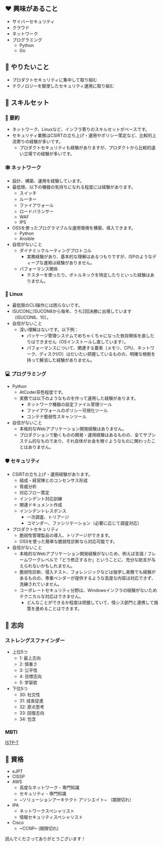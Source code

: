 ## ❤️ 興味があること

- サイバーセキュリティ
- クラウド
- ネットワーク
- プログラミング
    - Python
    - Go

## 🎯 やりたいこと

- プロダクトセキュリティに集中して取り組む
- テクノロジーを駆使したセキュリティ運用に取り組む


## 💪 スキルセット

### 📝 要約

- ネットワーク、Linuxなど、インフラ寄りのスキルセットがベースです。
- セキュリティ業務はCSIRTの立ち上げ・運用やポリシー策定など、比較的上流寄りの経験が多いです。
    - プロダクトセキュリティも経験がありますが、プロダクトから比較的遠い立場での経験が多いです。


### 🕸️ ネットワーク

- 設計、構築、運用を経験しています。
- 最低限、以下の機器の気持ちになれる程度には経験があります。
    - スイッチ
    - ルーター
    - ファイアウォール
    - ロードバランサー
    - WAF
    - IPS
- OSSを使ったプログラマブルな運用環境を構築、導入できます。
    - Python
    - Ansible
- 自信がないこと
    - ダイナミックルーティングプロトコル
        - 実務経験があり、基本的な理解はあるつもりですが、ISPのようなディープな運用は経験がありません。
    - パフォーマンス関係
        - テスターを使ったり、ボトルネックを特定したりといった経験はありません。


### 🐧 Linux

- 最低限のCLI操作には困らないです。
- ISUCONにISUCON8から毎年、うち2回決勝に出場しています（ISUCON8、10）。
- 自信がないこと
    - 深い理解はないです。以下例：
        - パッケージ管理システムでめちゃくちゃになった依存関係を直したりはできません（OSインストールし直しています）。
        - パフォーマンスについて、関連する要素（メモリ、CPU、ネットワーク、ディスクI/O）はだいたい把握しているものの、明確な根拠を持って解消した経験がありません。


### 💻 プログラミング

- Python
    - AtCoder茶色程度です。
    - 実務では以下のようなものを作って運用した経験があります。
        - ネットワーク機器の設定ファイル管理ツール
        - ファイアウォールのポリシー可視化ツール
        - コンテナ脆弱性スキャンツール
- 自信がないこと
    - 本格的なWebアプリケーション開発経験はありません。
    - プロダクションで動くものの開発・運用経験はあるものの、全てサブシステム的なものであり、それ自体がお金を稼ぐようなものに関わったことはありません。


### 🛡️ セキュリティ

- CSIRTの立ち上げ・運用経験があります。
    - 組成・経営陣とのコンセンサス形成
    - 脅威分析
    - 対応フロー策定
    - インシデント対応訓練
    - 関連ドキュメント作成
    - インシデントレスポンス
        - 一次調査、トリアージ
        - コマンダー、ファシリテーション（必要に応じて調査対応）
- プロダクトセキュリティ
    - 脆弱性管理製品の導入、トリアージができます。
    - OSSを使った簡単な脆弱性診断なら対応可能です。
- 自信がないこと
    - 本格的なWebアプリケーション開発経験がないため、例えば言語 / フレームワークレベルで「どう修正するか」ということに、充分な助言が与えられないかもしれません。
    - 脆弱性診断、侵入テスト、フォレンジックなどは独学し実務でも経験があるものの、専業ベンダーが提供するような高度な内容は対応できず、洗練されていません。
    - コーポレートセキュリティ分野は、Windowsインフラの経験がないためテクニカルな対応はできません。
        - どんなことができるか程度は把握していて、情シス部門と連携して施策を進めることはできます。


## 🤔 志向

### ストレングスファインダー

- 上位5つ
    - 1: 最上志向
    - 2: 慎重さ
    - 3: 公平性
    - 4: 目標志向
    - 5: 学習欲
- 下位5つ
    - 30: 社交性
    - 31: 成長促進
    - 32: 原点思考
    - 33: 回復志向
    - 34: 包含


### MBTI

[ISTP-T](https://www.16personalities.com/ja/istp%E5%9E%8B%E3%81%AE%E6%80%A7%E6%A0%BC)


## 🥇 資格

- eJPT
- CISSP
- AWS
    - 高度なネットワーク - 専門知識
    - セキュリティ - 専門知識
    - ~ソリューションアーキテクト アソシエイト~ （期限切れ）
- IPA
    - ネットワークスペシャリスト
    - 情報セキュリティスペシャリスト
- Cisco
    - ~CCNP~ (期限切れ)


読んでくださってありがとうございます！
